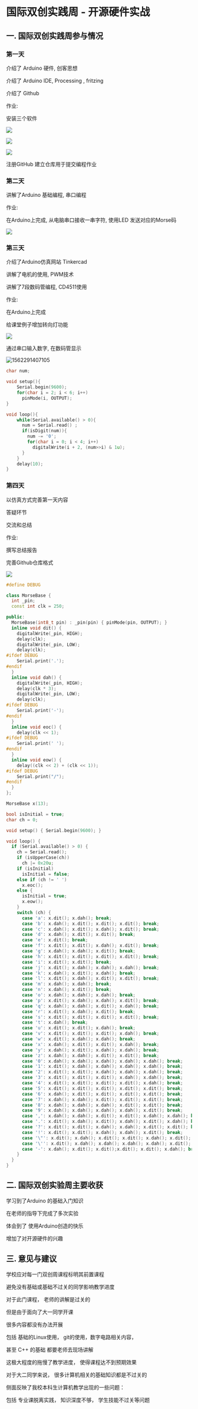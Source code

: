 # 国际双创实践周 - 开源硬件实战

## 一. 国际双创实践周参与情况

### 第一天

介绍了 Arduino 硬件, 创客思想

介绍了 Arduino IDE, Processing , fritzing

介绍了 Github


作业:

安装三个软件

![](./assets/arduino.png)

![](./assets/processing.png)

![](./assets/frizting.png)

注册GitHub 建立仓库用于提交编程作业

### 第二天

讲解了Arduino 基础编程, 串口编程

作业:

在Arduino上完成, 从电脑串口接收一串字符, 使用LED 发送对应的Morse码



![](./morse_day4/circuit.png)



### 第三天

介绍了Arduino仿真网站 Tinkercad

讲解了电机的使用, PWM技术

讲解了7段数码管编程, CD4511使用

作业:

在Arduino上完成

给课堂例子增加转向灯功能

![](./day3/classwork/circuit.png)

通过串口输入数字, 在数码管显示

![1562291407105](./day3/homework/circuit.png)

```c++
char num;

void setup(){
    Serial.begin(9600);
  	for(char i = 2; i < 6; i++)
      pinMode(i, OUTPUT);
}

void loop(){
	while(Serial.available() > 0){
      num = Serial.read() ;
      if(isDigit(num)){
        num -= '0';
      	for(char i = 0; i < 4; i++)
          digitalWrite(i + 2, (num>>i) & 1u);
      }
    }
    delay(10);
}
```

### 第四天

以仿真方式完善第一天内容

答疑环节

交流和总结

作业:

撰写总结报告

完善Github仓库格式


![](./morse_day4/circuit.png)

```c++
#define DEBUG

class MorseBase {
  int _pin;
  const int clk = 250;

public:
  MorseBase(int8_t pin) : _pin(pin) { pinMode(pin, OUTPUT); }
  inline void dit() {
    digitalWrite(_pin, HIGH);
    delay(clk);
    digitalWrite(_pin, LOW);
    delay(clk);
#ifdef DEBUG
    Serial.print('.');
#endif
  }
  inline void dah() {
    digitalWrite(_pin, HIGH);
    delay(clk * 3);
    digitalWrite(_pin, LOW);
    delay(clk);
#ifdef DEBUG
    Serial.print('-');
#endif
  }
  inline void eoc() {
    delay(clk << 1);
#ifdef DEBUG
    Serial.print(' ');
#endif
  }
  inline void eow() {
    delay((clk << 2) + (clk << 1));
#ifdef DEBUG
    Serial.print("/");
#endif
  }
};

MorseBase x(13);

bool isInitial = true;
char ch = 0;

void setup() { Serial.begin(9600); }

void loop() {
  if (Serial.available() > 0) {
    ch = Serial.read();
    if (isUpperCase(ch))
      ch |= 0x20u;
    if (isInitial)
      isInitial = false;
    else if (ch != ' ')
      x.eoc();
    else {
      isInitial = true;
      x.eow();
    }
    switch (ch) {
      case 'a': x.dit(); x.dah(); break;
      case 'b': x.dah(); x.dit(); x.dit(); x.dit(); break;
      case 'c': x.dah(); x.dit(); x.dah(); x.dit(); break;
      case 'd': x.dah(); x.dit(); x.dit(); break;
      case 'e': x.dit(); break;
      case 'f': x.dit(); x.dit(); x.dah(); x.dit(); break;
      case 'g': x.dah(); x.dah(); x.dit(); break;
      case 'h': x.dit(); x.dit(); x.dit(); x.dit(); break;
      case 'i': x.dit(); x.dit(); break;
      case 'j': x.dit(); x.dah(); x.dah(); x.dah(); break;
      case 'k': x.dah(); x.dit(); x.dah(); break;
      case 'l': x.dit(); x.dah(); x.dit(); x.dit(); break;
      case 'm': x.dah(); x.dah(); break;
      case 'n': x.dah(); x.dit(); break;
      case 'o': x.dah(); x.dah(); x.dah(); break;
      case 'p': x.dit(); x.dah(); x.dah(); x.dit(); break;
      case 'q': x.dah(); x.dah(); x.dit(); x.dah(); break;
      case 'r': x.dit(); x.dah(); x.dit(); break;
      case 's': x.dit(); x.dit(); x.dit(); x.dit(); break;
      case 't': x.dah(); break;
      case 'u': x.dit(); x.dit(); x.dah(); break;
      case 'v': x.dit(); x.dit(); x.dit(); x.dah(); break;
      case 'w': x.dit(); x.dah(); x.dah(); break;
      case 'x': x.dah(); x.dit(); x.dit(); x.dah(); break;
      case 'y': x.dah(); x.dit(); x.dah(); x.dah(); break;
      case 'z': x.dah(); x.dah(); x.dit(); x.dit(); break;
      case '0': x.dah(); x.dah(); x.dah(); x.dah(); x.dah(); break;
      case '1': x.dit(); x.dah(); x.dah(); x.dah(); x.dah(); break;
      case '2': x.dit(); x.dit(); x.dah(); x.dah(); x.dah(); break;
      case '3': x.dit(); x.dit(); x.dit(); x.dah(); x.dah(); break;
      case '4': x.dit(); x.dit(); x.dit(); x.dit(); x.dah(); break;
      case '5': x.dit(); x.dit(); x.dit(); x.dit(); x.dit(); break;
      case '6': x.dah(); x.dit(); x.dit(); x.dit(); x.dit(); break;
      case '7': x.dah(); x.dah(); x.dit(); x.dit(); x.dit(); break;
      case '8': x.dah(); x.dah(); x.dah(); x.dit(); x.dit(); break;
      case '9': x.dah(); x.dah(); x.dah(); x.dah(); x.dit(); break;
      case ',': x.dah(); x.dah(); x.dit(); x.dit(); x.dah(); x.dah(); break;
      case '.': x.dit(); x.dah(); x.dit(); x.dah(); x.dit(); x.dah(); break;
      case '?': x.dit(); x.dit(); x.dah(); x.dah(); x.dit(); x.dit(); break;
      case '!': x.dit(); x.dit(); x.dah(); x.dah(); x.dit(); break;
      case '\"': x.dit(); x.dah(); x.dit(); x.dit(); x.dah(); x.dit(); break;
      case '\'': x.dit(); x.dah(); x.dah(); x.dah(); x.dah(); x.dit(); break;
      case '-': x.dah(); x.dit(); x.dit();x.dit(); x.dit(); x.dah(); break;
    }
  }
}
```

## 二. 国际双创实验周主要收获

学习到了Arduino 的基础入门知识

在老师的指导下完成了多次实验

体会到了 使用Arduino创造的快乐

增加了对开源硬件的兴趣

## 三. 意见与建议

学校应对每一门双创周课程标明其前置课程

避免没有基础或基础不过关的同学影响教学进度

对于此门课程， 老师的讲解是过关的

但是由于面向了大一同学开课

很多内容都没有办法开展

包括 基础的Linux使用， git的使用，数字电路相关内容，

甚至 C++ 的基础 都要老师去现场讲解

这极大程度的拖慢了教学进度， 使得课程达不到预期效果

对于大二同学来说， 很多计算机相关的基础知识都是不过关的

侧面反映了我校本科生计算机教学出现的一些问题：

包括 专业课脱离实践， 知识深度不够， 学生技能不过关等问题